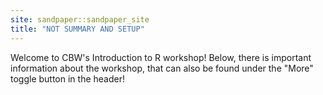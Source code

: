 ```yaml
---
site: sandpaper::sandpaper_site
title: "NOT SUMMARY AND SETUP"
---
```


Welcome to CBW's Introduction to R workshop! Below, there is important information
about the workshop, that can also be found under the "More" toggle button in the header!

[workbench]: https://carpentries.github.io/sandpaper-docs
